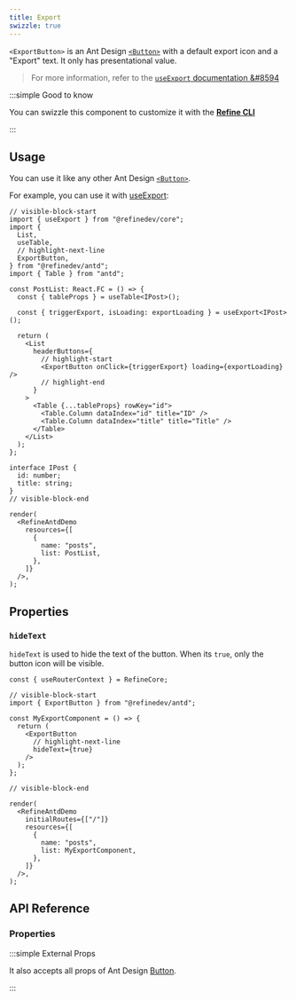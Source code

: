```yaml
---
title: Export
swizzle: true
---
```


`<ExportButton>` is an Ant Design [`<Button>`][button] with a default export icon and a "Export" text. It only has presentational value.

> For more information, refer to the [`useExport` documentation &#8594][useexport]

:::simple Good to know

You can swizzle this component to customize it with the [**Refine CLI**](/docs/packages/list-of-packages)

:::

## Usage

You can use it like any other Ant Design [`<Button>`][button].

For example, you can use it with [useExport][useexport]:

```tsx live
// visible-block-start
import { useExport } from "@refinedev/core";
import {
  List,
  useTable,
  // highlight-next-line
  ExportButton,
} from "@refinedev/antd";
import { Table } from "antd";

const PostList: React.FC = () => {
  const { tableProps } = useTable<IPost>();

  const { triggerExport, isLoading: exportLoading } = useExport<IPost>();

  return (
    <List
      headerButtons={
        // highlight-start
        <ExportButton onClick={triggerExport} loading={exportLoading} />
        // highlight-end
      }
    >
      <Table {...tableProps} rowKey="id">
        <Table.Column dataIndex="id" title="ID" />
        <Table.Column dataIndex="title" title="Title" />
      </Table>
    </List>
  );
};

interface IPost {
  id: number;
  title: string;
}
// visible-block-end

render(
  <RefineAntdDemo
    resources={[
      {
        name: "posts",
        list: PostList,
      },
    ]}
  />,
);
```

## Properties

### `hideText`

`hideText` is used to hide the text of the button. When its `true`, only the button icon will be visible.

```tsx live disableScroll previewHeight=120px
const { useRouterContext } = RefineCore;

// visible-block-start
import { ExportButton } from "@refinedev/antd";

const MyExportComponent = () => {
  return (
    <ExportButton
      // highlight-next-line
      hideText={true}
    />
  );
};

// visible-block-end

render(
  <RefineAntdDemo
    initialRoutes={["/"]}
    resources={[
      {
        name: "posts",
        list: MyExportComponent,
      },
    ]}
  />,
);
```

## API Reference

### Properties

<PropsTable module="@refinedev/antd/ExportButton" />

:::simple External Props

It also accepts all props of Ant Design [Button](https://ant.design/components/button/#API).

:::

[button]: https://ant.design/components/button/
[useexport]: /docs/core/hooks/utilities/use-export
